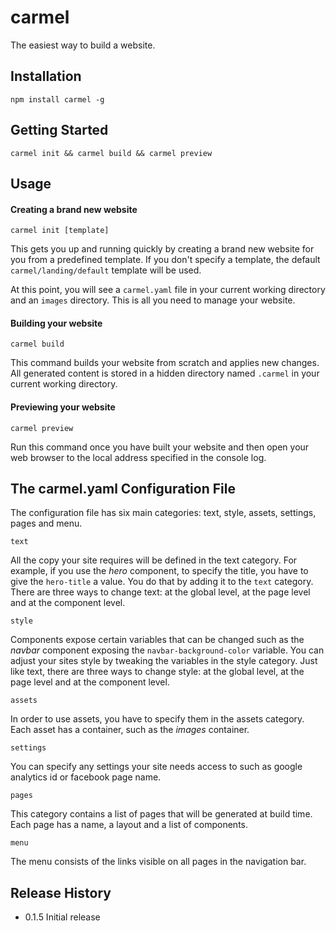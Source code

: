 # carmel

The easiest way to build a website.

## Installation

```
npm install carmel -g
```

## Getting Started

```
carmel init && carmel build && carmel preview
```

## Usage

#### Creating a brand new website

```
carmel init [template]
```

This gets you up and running quickly by creating a brand new website for you from a predefined template. If you don't specify a template, the default ```carmel/landing/default``` template will be used.

At this point, you will see a ```carmel.yaml``` file in your current working directory and an ```images``` directory. This is all you need to manage your website.


#### Building your website

```
carmel build
```

This command builds your website from scratch and applies new changes. All generated content is stored in a hidden directory named ```.carmel``` in your current working directory.


#### Previewing your website

```
carmel preview
```

Run this command once you have built your website and then open your web browser to the local address specified in the console log.

## The carmel.yaml Configuration File

The configuration file has six main categories: text, style, assets, settings, pages and menu.

```
text
```

All the copy your site requires will be defined in the text category. For example, if you use the *hero* component, to specify the title, you have to give the ```hero-title``` a value. You do that by adding it to the ```text``` category. There are three ways to change text: at the global level, at the page level and at the component level.

```
style
```

Components expose certain variables that can be changed such as the *navbar* component exposing the ```navbar-background-color``` variable. You can adjust your sites style by tweaking the variables in the style category. Just like text, there are three ways to change style: at the global level, at the page level and at the component level.

```
assets
```

In order to use assets, you have to specify them in the assets category. Each asset has a container, such as the *images* container.

```
settings
```

You can specify any settings your site needs access to such as google analytics id or facebook page name.

```
pages
```

This category contains a list of pages that will be generated at build time. Each page has a name, a layout and a list of components.

```
menu
```

The menu consists of the links visible on all pages in the navigation bar.

## Release History

* 0.1.5 Initial release
